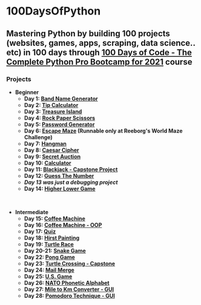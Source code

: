 # 100DaysOfPython

## Mastering Python by building 100 projects (websites, games, apps, scraping, data science.. etc) in 100 days through [100 Days of Code - The Complete Python Pro Bootcamp for 2021](https://www.udemy.com/course/100-days-of-code/) course

### Projects

* **Beginner**
  * **Day 1: [Band Name Generator](https://github.com/OmarKimo/100DaysOfPython/tree/master/Day%20001)**
  * **Day 2: [Tip Calculator](https://github.com/OmarKimo/100DaysOfPython/tree/master/Day%20002)**
  * **Day 3: [Treasure Island](https://github.com/OmarKimo/100DaysOfPython/tree/master/Day%20003)**
  * **Day 4: [Rock Paper Scissors](https://github.com/OmarKimo/100DaysOfPython/tree/master/Day%20004)**
  * **Day 5: [Password Generator](https://github.com/OmarKimo/100DaysOfPython/tree/master/Day%20005)**
  * **Day 6: [Escape Maze](https://github.com/OmarKimo/100DaysOfPython/tree/master/Day%20006) (Runnable only at Reeborg's World Maze Challenge)**
  * **Day 7: [Hangman](https://github.com/OmarKimo/100DaysOfPython/tree/master/Day%20007)**
  * **Day 8: [Caesar Cipher](https://github.com/OmarKimo/100DaysOfPython/tree/master/Day%20008)**
  * **Day 9: [Secret Auction](https://github.com/OmarKimo/100DaysOfPython/tree/master/Day%20009)**
  * **Day 10: [Calculator](https://github.com/OmarKimo/100DaysOfPython/tree/master/Day%20010)**
  * **Day 11: [Blackjack - Capstone Project](https://github.com/OmarKimo/100DaysOfPython/tree/master/Day%20011%20-%20Capstone)**
  * **Day 12: [Guess The Number](https://github.com/OmarKimo/100DaysOfPython/tree/master/Day%20012)**
  * ***Day 13 was just a debugging project***
  * **Day 14: [Higher Lower Game](https://github.com/OmarKimo/100DaysOfPython/tree/master/Day%20014)**
</br>

* **Intermediate**
  * **Day 15: [Coffee Machine](https://github.com/OmarKimo/100DaysOfPython/tree/master/Day%20015)**
  * **Day 16: [Coffee Machine - OOP](https://github.com/OmarKimo/100DaysOfPython/tree/master/Day%20016)**
  * **Day 17: [Quiz](https://github.com/OmarKimo/100DaysOfPython/tree/master/Day%20017)**
  * **Day 18: [Hirst Painting](https://github.com/OmarKimo/100DaysOfPython/tree/master/Day%20018)**
  * **Day 19: [Turtle Race](https://github.com/OmarKimo/100DaysOfPython/tree/master/Day%20019)**
  * **Day 20-21: [Snake Game](https://github.com/OmarKimo/100DaysOfPython/tree/master/Day%20020-021)**
  * **Day 22: [Pong Game](https://github.com/OmarKimo/100DaysOfPython/tree/master/Day%20022)**
  * **Day 23: [Turtle Crossing - Capstone](https://github.com/OmarKimo/100DaysOfPython/tree/master/Day%20023%20-%20Capstone)**
  * **Day 24: [Mail Merge](https://github.com/OmarKimo/100DaysOfPython/tree/master/Day%20024)**
  * **Day 25: [U.S. Game](https://github.com/OmarKimo/100DaysOfPython/tree/master/Day%20025)**
  * **Day 26: [NATO Phonetic Alphabet](https://github.com/OmarKimo/100DaysOfPython/tree/master/Day%20026)**
  * **Day 27: [Mile to Km Converter - GUI](https://github.com/OmarKimo/100DaysOfPython/tree/master/Day%20027)**
  * **Day 28: [Pomodoro Technique - GUI](https://github.com/OmarKimo/100DaysOfPython/tree/master/Day%20028)**
  
<!---  
  
  * **Day 29**
  * **Day 30**
  * **Day 31**
</br>

* **Intermediate+**

</br>

* **Advanced**

</br>

* **Professional Portfolio Project**

</br>
-->
